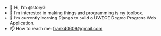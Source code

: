 - 👋 Hi, I’m @storyG
- 👀 I’m interested in making things and programming is my toolbox.
- 🌱 I’m currently learning Django to build a UWECE Degree Progress Web Application.
- 📫 How to reach me: frank40609@gmail.com

<!---
storyG/storyG is a ✨ special ✨ repository because its `README.md` (this file) appears on your GitHub profile.
You can click the Preview link to take a look at your changes.
--->
